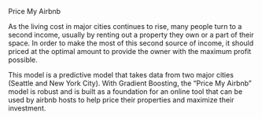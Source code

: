 Price My Airbnb

As the living cost in major cities continues to rise, many people turn to a second income, usually by renting out a property they own or a part of their space. In order to make the most of this second source of income, it should priced at the optimal amount to provide the owner with the maximum profit possible.

This model is a predictive model that takes data from two major cities (Seattle and New York City). With Gradient Boosting, the “Price My Airbnb” model is robust and is built as a foundation for an online tool that can be used by airbnb hosts to help price their properties and maximize their investment.  
